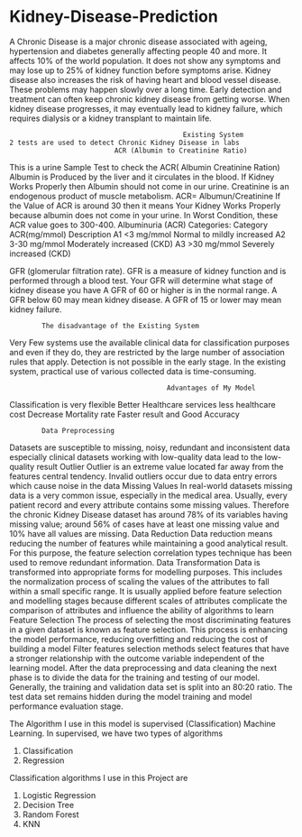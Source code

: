 # Kidney-Disease-Prediction
A Chronic Disease is a major chronic disease associated with ageing, hypertension and diabetes generally affecting people 40 and more.
It affects 10% of the world population.
It does not show any symptoms and may lose up to 25% of kidney function before symptoms arise.
Kidney disease also increases the risk of having heart and blood vessel disease. These problems may happen slowly over a long time. Early detection and treatment can often keep chronic kidney disease from getting worse. When kidney disease progresses, it may eventually lead to kidney failure, which requires dialysis or a kidney transplant to maintain life.

                                               Existing System   
    2 tests are used to detect Chronic Kidney Disease in labs
                              ACR (Albumin to Creatinine Ratio)
 This is a urine Sample Test to check the ACR( Albumin Creatinine Ration) Albumin is Produced by the liver and it circulates in the blood. If Kidney Works Properly then Albumin should not come in our urine. Creatinine is an endogenous product of muscle metabolism.
     ACR= Albumun/Creatinine
   If the Value of ACR is around 30 then it means Your Kidney Works Properly because albumin does not come in your urine.
In Worst Condition, these ACR value goes to 300-400.
 Albuminuria (ACR) Categories:
Category	ACR(mg/mmol)	Description
A1	<3 mg/mmol	Normal to mildly increased
A2	3-30 mg/mmol	Moderately increased (CKD)
A3	>30 mg/mmol	Severely increased (CKD)

 GFR (glomerular filtration rate). GFR is a measure of kidney function and is performed through a blood test. Your GFR will determine what stage of kidney disease you have 
A GFR of 60 or higher is in the normal range. A GFR below 60 may mean kidney disease. A GFR of 15 or lower may mean kidney failure.


            The disadvantage of the Existing System
Very Few systems use the available clinical data for classification purposes and even if they do, they are restricted by the large number of association rules that apply.
Detection is not possible in the early stage.
In the existing system, practical use of various collected data is time-consuming.

                                           Advantages of My Model
Classification is very flexible
Better Healthcare services less healthcare cost
Decrease Mortality rate
Faster result and Good Accuracy





            Data Preprocessing 
Datasets are susceptible to missing, noisy, redundant and inconsistent data especially clinical datasets working with low-quality data lead to the low-quality result
Outlier
Outlier is an extreme value located far away from the features central tendency. Invalid outliers occur due to data entry errors which cause noise in the data
Missing Values
In real-world datasets missing data is a very common issue, especially in the medical area. Usually, every patient record and every attribute contains some missing values. Therefore the chronic Kidney Disease dataset has around 78% of its variables having missing value; around 56% of cases have at least one missing value and 10% have all values are missing.
Data Reduction
Data reduction means reducing the number of features while maintaining a good analytical result. For this purpose, the feature selection correlation types technique has been used to remove redundant information.
Data Transformation
Data is transformed into appropriate forms for modelling purposes. This includes the normalization process of scaling the values of the attributes to fall within a small specific range. It is usually applied before feature selection and modelling stages because different scales of attributes complicate the comparison of attributes and influence the ability of algorithms to learn
Feature Selection
The process of selecting the most discriminating features in a given dataset is known as feature selection. This process is enhancing the model performance, reducing overfitting and reducing the cost  of building a model 
Filter features selection methods select features that have a stronger relationship with the outcome variable independent of the learning model.
After the data preprocessing and data cleaning the next phase is to divide the data for the training and testing of our model.
Generally, the training and validation data set is split into an 80:20 ratio. The test data set remains hidden during the model training and model performance evaluation stage. 
                               
The Algorithm I use in this model is supervised (Classification) Machine Learning.
In supervised, we have two types of algorithms
1) Classification
2) Regression

Classification algorithms I use in this Project are
1) Logistic Regression
3) Decision Tree
2) Random Forest
3) KNN

